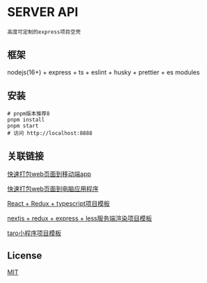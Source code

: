 # SERVER API

```高度可定制的express项目空壳```

## 框架

nodejs(16+) + express + ts + eslint + husky + prettier + es modules

## 安装

```shell
# pnpm版本推荐8
pnpm install
pnpm start
# 访问 http://localhost:8888
```

## 关联链接

[快速打包web页面到移动端app](https://github.com/zhoushoujian/cordova-template)  

[快速打包web页面到电脑应用程序](https://github.com/zhoushoujian/electron-template)  

[React + Redux + typescript项目模板](https://github.com/zhoushoujian/typescript-react-templates)  

[nextjs + redux + express + less服务端渲染项目模板](https://github.com/zhoushoujian/nextjs)

[taro小程序项目模板](https://github.com/zhoushoujian/taro)

## License

[MIT](./LICENSE)
